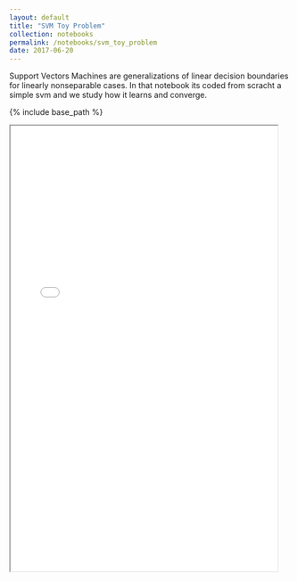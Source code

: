 ```yaml
---
layout: default
title: "SVM Toy Problem"
collection: notebooks
permalink: /notebooks/svm_toy_problem
date: 2017-06-20
---
```


Support Vectors Machines are generalizations of linear decision boundaries for linearly nonseparable cases. 
In that notebook its coded from scracht a simple svm and we study how it learns and converge.


{% include base_path %}

<div align="center" style="width:95%;"><iframe src="{{ base_path }}/files/notebooks_html/Report-ToyProblem-SVM.html" width="100%" height="800"></iframe></div>
